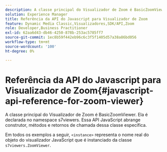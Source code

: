 ```yaml
---
description: A classe principal do Visualizador de Zoom é BasicZoomViewer. Ela é declarada no namespace s7viewers. Essa API JavaScript abrange construtor, métodos e retornos de chamada dessa classe específica.
solution: Experience Manager
title: Referência da API do Javascript para Visualizador de Zoom
feature: Dynamic Media Classic,Visualizadores,SDK/API,Zoom
role: Developer,Business Practitioner
exl-id: 62aa6d43-db46-4250-878b-253ac5785ff7
source-git-commit: 1ec8b59f442eb96c6c3f5f1405d57a38a86bd056
workflow-type: tm+mt
source-wordcount: '100'
ht-degree: 0%

---
```


# Referência da API do Javascript para Visualizador de Zoom{#javascript-api-reference-for-zoom-viewer}

A classe principal do Visualizador de Zoom é BasicZoomViewer. Ela é declarada no namespace s7viewers. Essa API JavaScript abrange construtor, métodos e retornos de chamada dessa classe específica.

Em todos os exemplos a seguir, `<instance>` representa o nome real do objeto do visualizador JavaScript que é instanciado da classe `s7viewers.ZoomViewer`.
